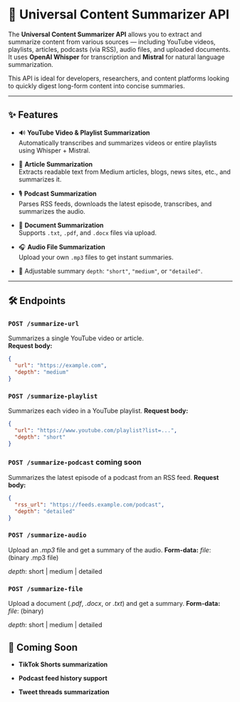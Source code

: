 # 🧠 Universal Content Summarizer API

The **Universal Content Summarizer API** allows you to extract and summarize content from various sources — including YouTube videos, playlists, articles, podcasts (via RSS), audio files, and uploaded documents. It uses **OpenAI Whisper** for transcription and **Mistral** for natural language summarization.

This API is ideal for developers, researchers, and content platforms looking to quickly digest long-form content into concise summaries.

---

## ✨ Features

- 🔊 **YouTube Video & Playlist Summarization**  
  Automatically transcribes and summarizes videos or entire playlists using Whisper + Mistral.

- 📰 **Article Summarization**  
  Extracts readable text from Medium articles, blogs, news sites, etc., and summarizes it.

- 🎙️ **Podcast Summarization**  
  Parses RSS feeds, downloads the latest episode, transcribes, and summarizes the audio.

- 📁 **Document Summarization**  
  Supports `.txt`, `.pdf`, and `.docx` files via upload.

- 🎧 **Audio File Summarization**  
  Upload your own `.mp3` files to get instant summaries.

- 📏 Adjustable summary `depth`: `"short"`, `"medium"`, or `"detailed"`.

---

## 🛠 Endpoints

### `POST /summarize-url`
Summarizes a single YouTube video or article.  
**Request body:**
```json
{
  "url": "https://example.com",
  "depth": "medium"
}
```

### `POST /summarize-playlist`
Summarizes each video in a YouTube playlist.
**Request body:**
```json
{
  "url": "https://www.youtube.com/playlist?list=...",
  "depth": "short"
}
```
### `POST /summarize-podcast` coming soon
Summarizes the latest episode of a podcast from an RSS feed.
**Request body:**
```json
{
  "rss_url": "https://feeds.example.com/podcast",
  "depth": "detailed"
}
```

### `POST /summarize-audio`
Upload an *.mp3* file and get a summary of the audio.
**Form-data:**
   *file*: (binary .mp3 file)

   *depth*: short | medium | detailed

### `POST /summarize-file`
Upload a document (*.pdf*, *.docx*, or *.txt*) and get a summary.
**Form-data:**
   *file*: (binary)

   *depth*: short | medium | detailed

## 🧪 Coming Soon
- **TikTok Shorts summarization**

- **Podcast feed history support**

- **Tweet threads summarization**
